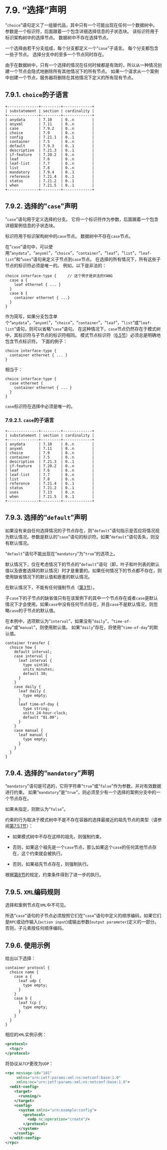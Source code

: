 # 7.9. “选择”声明

“`choice`”语句定义了一组替代品，其中只有一个可能出现在任何一个数据树中。 参数是一个标识符，后面跟着一个包含详细选择信息的子状态块。 该标识符用于标识架构树中的选择节点。 数据树中不存在选择节点。

一个选择由若干分支组成，每个分支都定义一个“`case`”子语言。 每个分支都包含一些子节点。 选择分支中的至多一个节点同时存在。

由于在数据树中，只有一个选择的情况在任何时候都是有效的，所以从一种情况创建一个节点会隐式地删除所有其他情况下的所有节点。 如果一个请求从一个案例中创建一个节点，服务器将删除在其他情况下定义的所有现有节点。

## 7.9.1. `choice`的子语言

```
+--------------+---------+-------------+
| substatement | section | cardinality |
+--------------+---------+-------------+
| anydata      | 7.10    | 0..n        |
| anyxml       | 7.11    | 0..n        |
| case         | 7.9.2   | 0..n        |
| choice       | 7.9     | 0..n        |
| config       | 7.21.1  | 0..1        |
| container    | 7.5     | 0..n        |
| default      | 7.9.3   | 0..1        |
| description  | 7.21.3  | 0..1        |
| if-feature   | 7.20.2  | 0..n        |
| leaf         | 7.6     | 0..n        |
| leaf-list    | 7.7     | 0..n        |
| list         | 7.8     | 0..n        |
| mandatory    | 7.9.4   | 0..1        |
| reference    | 7.21.4  | 0..1        |
| status       | 7.21.2  | 0..1        |
| when         | 7.21.5  | 0..1        |
+--------------+---------+-------------+
```

## 7.9.2. 选择的"`case`"声明

“`case`”语句用于定义选择的分支。 它将一个标识符作为参数，后面跟着一个包含详细案例信息的子状态块。

标识符用于标识架构树中的`case`节点。 数据树中不存在`case`节点。

在“`case`”语句中，可以使用“`anydata`”，“`anyxml`”，“`choice`”，“`container`”，“`leaf`”，“`list`”，“`leaf-list`”和“`uses`”语句来定义子节点到`case`节点。 在选择的所有情况下，所有这些子节点的标识符必须是唯一的。 例如，以下是非法的：

```YANG
choice interface-type {     // 这个例子是非法的YANG
  case a {
    leaf ethernet { ... }
  }
  case b {
    container ethernet { ...}
  }
}
```

作为简写，如果分支包含单个“`anydata`”，“`anyxml`”，“`choice`”，“`container`”，“`leaf`”，“`list`”或“`leaf-list`”语句，则可以省略“`case`”语句。 在这种情况下，`case`节点仍然存在于模式树中，其标识符与子节点的标识符相同。 模式节点标识符（[6.5节](../section-6/6.5.md)）必须总是明确地包含节点标识符。 下面的例子：

```YANG
choice interface-type {
  container ethernet { ... }
}
```

相当于：

```YANG
choice interface-type {
  case ethernet {
    container ethernet { ... }
  }
}
```

`case`标识符在选择中必须是唯一的。

### 7.9.2.1. `case`的子语言

```YANG
+--------------+---------+-------------+
| substatement | section | cardinality |
+--------------+---------+-------------+
| anydata      | 7.10    | 0..n        |
| anyxml       | 7.11    | 0..n        |
| choice       | 7.9     | 0..n        |
| container    | 7.5     | 0..n        |
| description  | 7.21.3  | 0..1        |
| if-feature   | 7.20.2  | 0..n        |
| leaf         | 7.6     | 0..n        |
| leaf-list    | 7.7     | 0..n        |
| list         | 7.8     | 0..n        |
| reference    | 7.21.4  | 0..1        |
| status       | 7.21.2  | 0..1        |
| uses         | 7.13    | 0..n        |
| when         | 7.21.5  | 0..1        |
+--------------+---------+-------------+
```


## 7.9.3. 选择的“`default`”声明

如果没有来自任何选择情况的子节点存在，则“`default`”语句指示是否应将情况视为默认情况。参数是默认的“`case`”语句的标识符。如果“`default`”语句丢失，则没有默认情况。

“`default`”语句不能出现在“`mandatory`”为“`true`”的选项上。

默认情况下，仅在考虑情况下的节点的“`default`”语句（即，叶子和叶列表的默认值以及嵌套选择的默认情况）时才是重要的。如果任何情况下的节点都不存在，则使用缺省情况下的默认值和嵌套的默认情况。

在默认情况下，不能有任何强制节点（[第3节](../section-3/README.md)）。

子`case`下的子节点的缺省值只有在该案例下的其中一个节点存在或者`case`是默认情况下才会使用。如果`case`中没有任何节点存在，并且`case`不是默认情况，则忽略`case`的子节点的默认值。

在本例中，选项默认为“`interval`”，如果没有“`daily`”，“`time-of-day`”或“`manual`”，则使用默认值。 如果“`daily`”存在，将使用“`time-of-day`”的默认值。

```YANG
container transfer {
  choice how {
    default interval;
    case interval {
      leaf interval {
        type uint16;
        units minutes;
        default 30;
      }
    }
    case daily {
      leaf daily {
        type empty;
      }
      leaf time-of-day {
        type string;
        units 24-hour-clock;
        default "01.00";
      }
    }
    case manual {
      leaf manual {
        type empty;
      }
    }
  }
}
```

## 7.9.4. 选择的“`mandatory`”声明

“`mandatory`”语句是可选的，它将字符串“`true`”或“`false`”作为参数，并对有效数据进行约束。 如果“`mandatory`”是“`true`”，则必须至少有一个选择的案例分支中的一个节点存在。

如果未指定，则默认为“`false`”。

约束的行为取决于模式树中不是不存在容器的选择最接近的祖先节点的类型（请参阅[第7.5.1节](../section-7/7.5.md#751-容器的存在)）：

- 如果模式树中不存在这样的祖先，则强制约束。

- 否则，如果这个祖先是一个`case`节点，那么如果这个`case`的任何其他节点存在，这个约束就会被执行。

- 否则，如果祖先节点存在，则强制执行。

根据[第8节](../section-8/README.md)的规定，约束条件得到了进一步的执行。

## 7.9.5. `XML`编码规则

选择和案例节点在`XML`中不可见。

所选“`case`”语句的子节点必须按照它们在“`case`”语句中定义的顺序编码，如果它们是`RPC`或动作输入(`action input`)或输出参数(`output parameter`)定义的一部分。 否则，子元素按任何顺序编码。

## 7.9.6. 使用示例

给出以下选择：

```YANG
container protocol {
  choice name {
    case a {
      leaf udp {
        type empty;
      }
    }
    case b {
      leaf tcp {
        type empty;
      }
    }
  }
}
```

相应的`XML`实例示例：

```xml
<protocol>
  <tcp/>
</protocol>
```

将协议从`TCP`更改为`UDP`：

```xml
<rpc message-id="101"
     xmlns="urn:ietf:params:xml:ns:netconf:base:1.0"
     xmlns:nc="urn:ietf:params:xml:ns:netconf:base:1.0">
  <edit-config>
    <target>
      <running/>
    </target>
    <config>
      <system xmlns="urn:example:config">
        <protocol>
          <udp nc:operation="create"/>
        </protocol>
      </system>
    </config>
  </edit-config>
</rpc>
```
